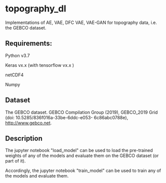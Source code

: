 # topography_dl
Implementations of AE, VAE, DFC VAE, VAE-GAN for topography data, i.e. the GEBCO dataset. 


## Requirements:
Python v3.7 

Keras vx.x (with tensorflow vx.x )

netCDF4

Numpy


## Dataset
The GEBCO dataset. GEBCO Compilation Group (2019), GEBCO_2019 Grid (doi: 10.5285/836f016a-33be-6ddc-e053- 6c86abc0788e), http://www.gebco.net.


## Description
The jupyter notebook "load_model" can be used to load the pre-trained weights of any of the models and evaluate them on the GEBCO dataset (or part of it). 

Accordingly, the jupyter notebook "train_model" can be used to train any of the models and evaluate them.
